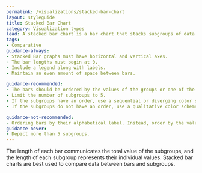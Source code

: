 ```yaml
---
permalink: /visualizations/stacked-bar-chart
layout: styleguide
title: Stacked Bar Chart
category: Visualization types
lead: A stacked bar chart is a bar chart that stacks subgroups of data to form each bar.
tags:
- Comparative
guidance-always:
- Stacked Bar graphs must have horizontal and vertical axes.
- The bar lengths must begin at 0.
- Include a legend along with labels.
- Maintain an even amount of space between bars.

guidance-recommended:
- The bars should be ordered by the values of the groups or one of the subgroups.
- Limit the number of subgroups to 5.
- If the subgroups have an order, use a sequential or diverging color scheme.
- If the subgroups do not have an order, use a qualitative color scheme.

guidance-not-recommended:
- Ordering bars by their alphabetical label. Instead, order by the value of the groups or a specific subgroup.
guidance-never:
- Depict more than 5 subgroups.
---
```


The length of each bar communicates the total value of the subgroups, and the length of each subgroup represents their individual values. Stacked bar charts are best used to compare data between bars and subgroups.